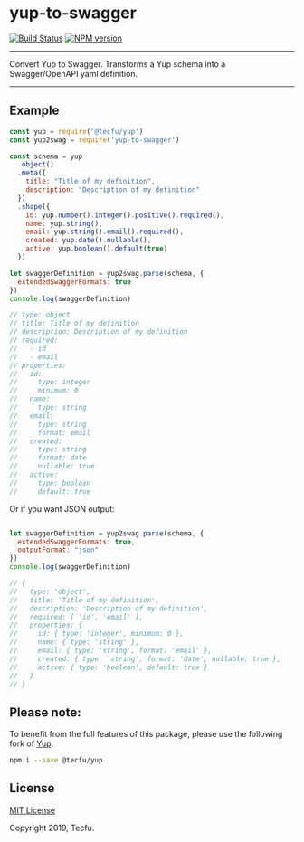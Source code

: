 # yup-to-swagger

[![Build Status](https://travis-ci.org/tecfu/yup-to-swagger.svg?branch=master)](https://travis-ci.org/tecfu/yup-to-swagger) [![NPM version](https://badge.fury.io/js/yup-to-swagger.svg)](http://badge.fury.io/js/yup-to-swagger)

---

Convert Yup to Swagger. Transforms a Yup schema into a Swagger/OpenAPI yaml definition.

---

## Example

```js
const yup = require('@tecfu/yup')
const yup2swag = require('yup-to-swagger')

const schema = yup
  .object()
  .meta({ 
    title: "Title of my definition",
    description: "Description of my definition"
  })
  .shape({
    id: yup.number().integer().positive().required(),
    name: yup.string(),
    email: yup.string().email().required(),
    created: yup.date().nullable(),
    active: yup.boolean().default(true)
  })

let swaggerDefinition = yup2swag.parse(schema, {
  extendedSwaggerFormats: true
})
console.log(swaggerDefinition)

// type: object
// title: Title of my definition
// description: Description of my definition
// required:
//   - id
//   - email
// properties:
//   id:
//     type: integer
//     minimum: 0
//   name:
//     type: string
//   email:
//     type: string
//     format: email
//   created:
//     type: string
//     format: date
//     nullable: true
//   active:
//     type: boolean
//     default: true

```

Or if you want JSON output:

```js

let swaggerDefinition = yup2swag.parse(schema, {
  extendedSwaggerFormats: true,
  outputFormat: "json"
})
console.log(swaggerDefinition)

// {
//   type: 'object',
//   title: 'Title of my definition',
//   description: 'Description of my definition',
//   required: [ 'id', 'email' ],
//   properties: {
//     id: { type: 'integer', minimum: 0 },
//     name: { type: 'string' },
//     email: { type: 'string', format: 'email' },
//     created: { type: 'string', format: 'date', nullable: true },
//     active: { type: 'boolean', default: true }
//   }
// }

```

## Please note:

To benefit from the full features of this package, please use the following fork of [Yup]( https://github.com/tecfu/yup ). 

```sh
npm i --save @tecfu/yup
```

## License

[MIT License](https://opensource.org/licenses/MIT)

Copyright 2019, Tecfu. 

